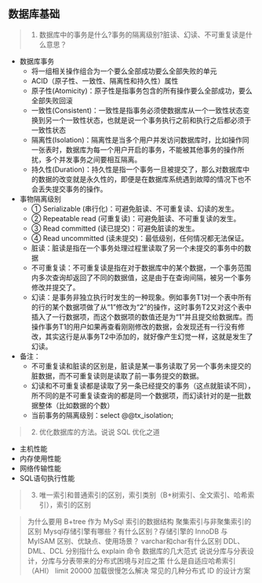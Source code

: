 ## 数据库基础

> 1. 数据库中的事务是什么?事务的隔离级别?脏读、幻读、不可重复读是什么意思？

- 数据库事务
    * 将一组相关操作组合为一个要么全部成功要么全部失败的单元
    * ACID（原子性、一致性、隔离性和持久性）属性
    * 原子性(Atomicity)：原子性是指事务包含的所有操作要么全部成功，要么全部失败回滚
    * 一致性(Consistent)：一致性是指事务必须使数据库从一个一致性状态变换到另一个一致性状态，也就是说一个事务执行之前和执行之后都必须于一致性状态
    * 隔离性(Isolation)：隔离性是当多个用户并发访问数据库时，比如操作同一张表时，数据库为每一个用户开启的事务，不能被其他事务的操作所扰，多个并发事务之间要相互隔离。
    * 持久性(Duration)：持久性是指一个事务一旦被提交了，那么对数据库中的数据的改变就是永久性的，即便是在数据库系统遇到故障的情况下也不会丢失提交事务的操作。
- 事物隔离级别
    * ① Serializable (串行化)：可避免脏读、不可重复读、幻读的发生。
    * ② Repeatable read (可重复读)：可避免脏读、不可重复读的发生。
    * ③ Read committed (读已提交)：可避免脏读的发生。
    * ④ Read uncommitted (读未提交)：最低级别，任何情况都无法保证。
    * 脏读：脏读是指在一个事务处理过程里读取了另一个未提交的事务中的数据
    * 不可重复读：不可重复读是指在对于数据库中的某个数据，一个事务范围内多次查询却返回了不同的数据值，这是由于在查询间隔，被另一个事务修改并提交了。
    * 幻读：是事务非独立执行时发生的一种现象。例如事务T1对一个表中所有的行的某个数据项做了从“1”修改为“2”的操作，这时事务T2又对这个表中插入了一行数据项，而这个数据项的数值还是为“1”并且提交给数据库。而操作事务T1的用户如果再查看刚刚修改的数据，会发现还有一行没有修改，其实这行是从事务T2中添加的，就好像产生幻觉一样，这就是发生了幻读。
- 备注：
    * 不可重复读和脏读的区别是，脏读是某一事务读取了另一个事务未提交的脏数据，而不可重复读则是读取了前一事务提交的数据。
    * 幻读和不可重复读都是读取了另一条已经提交的事务（这点就脏读不同），所不同的是不可重复读查询的都是同一个数据项，而幻读针对的是一批数据整体（比如数据的个数）
    * 当前事务的隔离级别：select @@tx_isolation;

> 2. 优化数据库的方法。说说 SQL 优化之道

- 主机性能
- 内存使用性能
- 网络传输性能
- SQL语句执行性能

> 3. 唯一索引和普通索引的区别，索引类别（B+树索引、全文索引、哈希索引），索引的区别

> 为什么要用 B+tree 作为 MySql 索引的数据结构
> 聚集索引与非聚集索引的区别
> Mysql存储引擎有哪些？有什么区别？存储引擎的 InnoDB 与 MyISAM 区别、优缺点、使用场景？
> varchar和char有什么区别
> DDL、DML、DCL 分别指什么
> explain 命令
> 数据库的几大范式
> 说说分库与分表设计，分库与分表带来的分布式困境与对应之策
> 什么是自适应哈希索引（AHI）
> limit 20000 加载很慢怎么解决
> 常见的几种分布式 ID 的设计方案